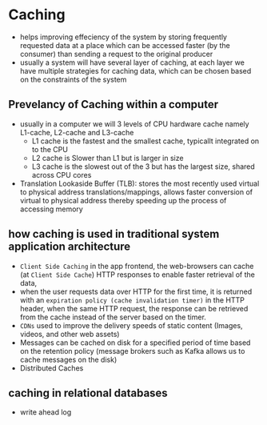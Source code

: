 # Caching
- helps improving effeciency of the system by storing frequently requested data at a place which can be accessed faster (by the consumer) than sending a request to the original producer
- usually a system will have several layer of caching, at each layer we have multiple strategies for caching data, which can be chosen based on the constraints of the system

## Prevelancy of Caching within a computer
- usually in a computer we will 3 levels of CPU hardware cache namely L1-cache, L2-cache and L3-cache
    - L1 cache is the fastest and the smallest cache, typicallt integrated on to the CPU
    - L2 cache is Slower than L1 but is larger in size
    - L3 cache is the slowest out of the 3 but has the largest size, shared across CPU cores
- Translation Lookaside Buffer (TLB): stores the most recently used virtual to physical address translations/mappings, allows faster conversion of virtual to physical address thereby speeding up the process of accessing memory

## how caching is used in traditional system application architecture
- `Client Side Caching` in the app frontend, the web-browsers can cache (at `Client Side Cache`) HTTP responses to enable faster retrieval of the data, 
- when the user requests data over HTTP for the first time, it is returned with an `expiration policy (cache invalidation timer)` in the HTTP header, when the same HTTP request, the response can be retrieved from the cache instead of the server based on the timer.
- `CDNs` used to improve the delivery speeds of static content (Images, videos, and other web assets)
- Messages can be cached on disk for a specified period of time based on the retention policy (message brokers such as Kafka allows us to cache messages on the disk)
- Distributed Caches

## caching in relational databases
- write ahead log